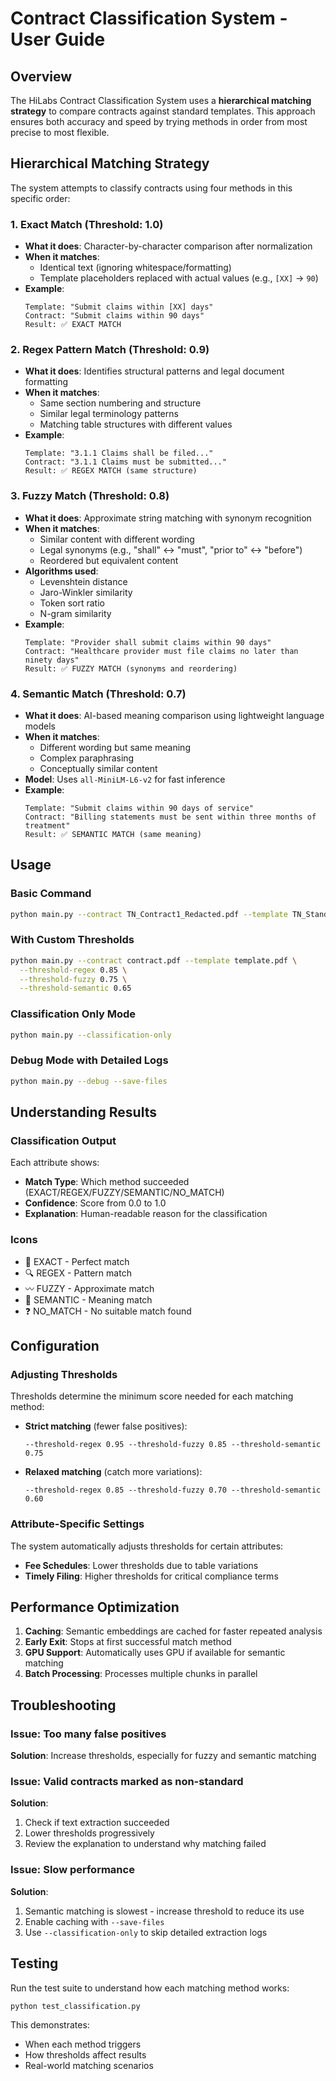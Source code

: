 # Contract Classification System - User Guide

## Overview

The HiLabs Contract Classification System uses a **hierarchical matching strategy** to compare contracts against standard templates. This approach ensures both accuracy and speed by trying methods in order from most precise to most flexible.

## Hierarchical Matching Strategy

The system attempts to classify contracts using four methods in this specific order:

### 1. **Exact Match** (Threshold: 1.0)
- **What it does**: Character-by-character comparison after normalization
- **When it matches**: 
  - Identical text (ignoring whitespace/formatting)
  - Template placeholders replaced with actual values (e.g., `[XX]` → `90`)
- **Example**: 
  ```
  Template: "Submit claims within [XX] days"
  Contract: "Submit claims within 90 days"
  Result: ✅ EXACT MATCH
  ```

### 2. **Regex Pattern Match** (Threshold: 0.9)
- **What it does**: Identifies structural patterns and legal document formatting
- **When it matches**:
  - Same section numbering and structure
  - Similar legal terminology patterns
  - Matching table structures with different values
- **Example**:
  ```
  Template: "3.1.1 Claims shall be filed..."
  Contract: "3.1.1 Claims must be submitted..."
  Result: ✅ REGEX MATCH (same structure)
  ```

### 3. **Fuzzy Match** (Threshold: 0.8)
- **What it does**: Approximate string matching with synonym recognition
- **When it matches**:
  - Similar content with different wording
  - Legal synonyms (e.g., "shall" ↔ "must", "prior to" ↔ "before")
  - Reordered but equivalent content
- **Algorithms used**:
  - Levenshtein distance
  - Jaro-Winkler similarity
  - Token sort ratio
  - N-gram similarity
- **Example**:
  ```
  Template: "Provider shall submit claims within 90 days"
  Contract: "Healthcare provider must file claims no later than ninety days"
  Result: ✅ FUZZY MATCH (synonyms and reordering)
  ```

### 4. **Semantic Match** (Threshold: 0.7)
- **What it does**: AI-based meaning comparison using lightweight language models
- **When it matches**:
  - Different wording but same meaning
  - Complex paraphrasing
  - Conceptually similar content
- **Model**: Uses `all-MiniLM-L6-v2` for fast inference
- **Example**:
  ```
  Template: "Submit claims within 90 days of service"
  Contract: "Billing statements must be sent within three months of treatment"
  Result: ✅ SEMANTIC MATCH (same meaning)
  ```

## Usage

### Basic Command
```bash
python main.py --contract TN_Contract1_Redacted.pdf --template TN_Standard_Template_Redacted.pdf
```

### With Custom Thresholds
```bash
python main.py --contract contract.pdf --template template.pdf \
  --threshold-regex 0.85 \
  --threshold-fuzzy 0.75 \
  --threshold-semantic 0.65
```

### Classification Only Mode
```bash
python main.py --classification-only
```

### Debug Mode with Detailed Logs
```bash
python main.py --debug --save-files
```

## Understanding Results

### Classification Output
Each attribute shows:
- **Match Type**: Which method succeeded (EXACT/REGEX/FUZZY/SEMANTIC/NO_MATCH)
- **Confidence**: Score from 0.0 to 1.0
- **Explanation**: Human-readable reason for the classification

### Icons
- 🎯 EXACT - Perfect match
- 🔍 REGEX - Pattern match
- 〰️ FUZZY - Approximate match
- 🧠 SEMANTIC - Meaning match
- ❓ NO_MATCH - No suitable match found

## Configuration

### Adjusting Thresholds

Thresholds determine the minimum score needed for each matching method:

- **Strict matching** (fewer false positives):
  ```
  --threshold-regex 0.95 --threshold-fuzzy 0.85 --threshold-semantic 0.75
  ```

- **Relaxed matching** (catch more variations):
  ```
  --threshold-regex 0.85 --threshold-fuzzy 0.70 --threshold-semantic 0.60
  ```

### Attribute-Specific Settings

The system automatically adjusts thresholds for certain attributes:
- **Fee Schedules**: Lower thresholds due to table variations
- **Timely Filing**: Higher thresholds for critical compliance terms

## Performance Optimization

1. **Caching**: Semantic embeddings are cached for faster repeated analysis
2. **Early Exit**: Stops at first successful match method
3. **GPU Support**: Automatically uses GPU if available for semantic matching
4. **Batch Processing**: Processes multiple chunks in parallel

## Troubleshooting

### Issue: Too many false positives
**Solution**: Increase thresholds, especially for fuzzy and semantic matching

### Issue: Valid contracts marked as non-standard
**Solution**: 
1. Check if text extraction succeeded
2. Lower thresholds progressively
3. Review the explanation to understand why matching failed

### Issue: Slow performance
**Solution**:
1. Semantic matching is slowest - increase threshold to reduce its use
2. Enable caching with `--save-files`
3. Use `--classification-only` to skip detailed extraction logs

## Testing

Run the test suite to understand how each matching method works:
```bash
python test_classification.py
```

This demonstrates:
- When each method triggers
- How thresholds affect results
- Real-world matching scenarios
